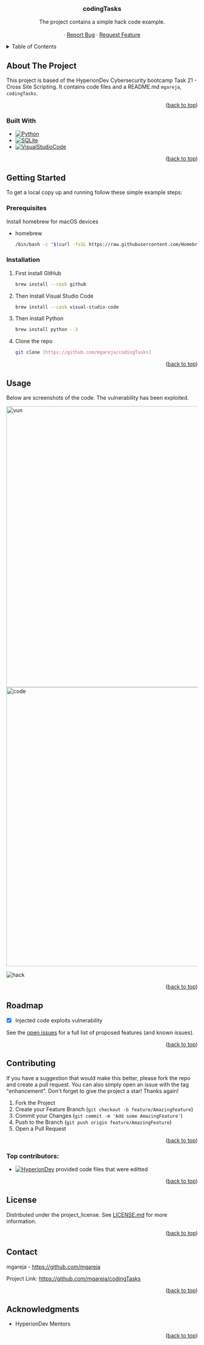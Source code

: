 <!-- Improved compatibility of back to top link: See: https://github.com/othneildrew/Best-README-Template/pull/73 -->
<a id="readme-top"></a>
<!--
*** Thanks for checking out the Best-README-Template. If you have a suggestion
*** that would make this better, please fork the repo and create a pull request
*** or simply open an issue with the tag "enhancement".
*** Don't forget to give the project a star!
*** Thanks again! Now go create something AMAZING! :D
-->



<!-- PROJECT SHIELDS -->
<!--
*** I'm using markdown "reference style" links for readability.
*** Reference links are enclosed in brackets [ ] instead of parentheses ( ).
*** See the bottom of this document for the declaration of the reference variables
*** for contributors-url, forks-url, etc. This is an optional, concise syntax you may use.
*** https://www.markdownguide.org/basic-syntax/#reference-style-links
-->


<!-- PROJECT LOGO -->
<br />


<h3 align="center">codingTasks</h3>

  <p align="center">
    The project contains a simple hack code example.
    <br />
    <br />
    ·
    <a href="https://github.com/github_username/repo_name/issues/new?labels=bug&template=bug-report---.md">Report Bug</a>
    ·
    <a href="https://github.com/github_username/repo_name/issues/new?labels=enhancement&template=feature-request---.md">Request Feature</a>
  </p>
</div>



<!-- TABLE OF CONTENTS -->
<details>
  <summary>Table of Contents</summary>
  <ol>
    <li>
      <a href="#about-the-project">About The Project</a>
      <ul>
        <li><a href="#built-with">Built With</a></li>
      </ul>
    </li>
    <li>
      <a href="#getting-started">Getting Started</a>
      <ul>
        <li><a href="#prerequisites">Prerequisites</a></li>
        <li><a href="#installation">Installation</a></li>
      </ul>
    </li>
    <li><a href="#usage">Usage</a></li>
    <li><a href="#roadmap">Roadmap</a></li>
    <li><a href="#contributing">Contributing</a></li>
    <li><a href="#license">License</a></li>
    <li><a href="#contact">Contact</a></li>
    <li><a href="#acknowledgments">Acknowledgments</a></li>
  </ol>
</details>



<!-- ABOUT THE PROJECT -->
## About The Project

This project is based of the HyperionDev Cybersecurity bootcamp Task 21 - Cross Site Scripting. It contains code files and a README.md `mgareja`, `codingTasks`.

<p align="right">(<a href="#readme-top">back to top</a>)</p>



### Built With

* [![Python][Python.js]][Python-url]
* [![SQLite][SQLite.js]][SQLite-url]
* [![VisualStudioCode][VisualStudioCode.js]][VisualStudioCode-url]
  
<p align="right">(<a href="#readme-top">back to top</a>)</p>



<!-- GETTING STARTED -->
## Getting Started


To get a local copy up and running follow these simple example steps:

### Prerequisites

Install homebrew for macOS devices
* homebrew
  ```sh
  /bin/bash -c "$(curl -fsSL https://raw.githubusercontent.com/Homebrew/install/HEAD/install.sh)"
  ```
### Installation

1. First install GitHub
   ```sh
   brew install --cask github
   ```
2. Then install Visual Studio Code
    ```sh
   brew install --cask visual-studio-code
   ```
3. Then install Python
    ```sh
   brew install python --3
   ```
4. Clone the repo
   ```sh
   git clone [https://github.com/mgareja/codingTasks]
   ```

<p align="right">(<a href="#readme-top">back to top</a>)</p>



<!-- USAGE EXAMPLES -->
## Usage

Below are screenshots of the code. The vulnerability has been exploited. 

<img width="740" alt="vun" src="https://github.com/user-attachments/assets/a760747b-8c15-44eb-88aa-9c929cddd8cd" />

<img width="735" alt="code" src="https://github.com/user-attachments/assets/33f465c6-c90d-40f2-827e-6f3b65d5b60a" />

![hack](https://github.com/user-attachments/assets/8935eefe-1cd8-4064-8985-78dfa8492cd5)


<p align="right">(<a href="#readme-top">back to top</a>)</p>



<!-- ROADMAP -->
## Roadmap

- [X] Injected code exploits vulnerability 

See the [open issues](https://github.com/github_username/repo_name/issues) for a full list of proposed features (and known issues).

<p align="right">(<a href="#readme-top">back to top</a>)</p>



<!-- CONTRIBUTING -->
## Contributing

If you have a suggestion that would make this better, please fork the repo and create a pull request. You can also simply open an issue with the tag "enhancement".
Don't forget to give the project a star! Thanks again!

1. Fork the Project
2. Create your Feature Branch (`git checkout -b feature/AmazingFeature`)
3. Commit your Changes (`git commit -m 'Add some AmazingFeature'`)
4. Push to the Branch (`git push origin feature/AmazingFeature`)
5. Open a Pull Request

<p align="right">(<a href="#readme-top">back to top</a>)</p>

### Top contributors:

* [![HyperionDev][HyperionDev.js]][HyperionDev-url]  provided code files that were editted
  
<p align="right">(<a href="#readme-top">back to top</a>)</p>


<!-- LICENSE -->
## License

Distributed under the project_license. See [LICENSE.md](LICENSE) for more information.
<p align="right">(<a href="#readme-top">back to top</a>)</p>



<!-- CONTACT -->
## Contact

mgareja - https://github.com/mgareja

Project Link: https://github.com/mgareja/codingTasks
<p align="right">(<a href="#readme-top">back to top</a>)</p>



<!-- ACKNOWLEDGMENTS -->
## Acknowledgments

* HyperionDev Mentors

<p align="right">(<a href="#readme-top">back to top</a>)</p>



<!-- MARKDOWN LINKS & IMAGES -->
<!-- https://www.markdownguide.org/basic-syntax/#reference-style-links -->
[contributors-shield]: https://img.shields.io/github/contributors/HyperionDevBootcamps/CyberSecurity-Lecture-Slides.svg?style=for-the-badge
[contributors-url]: https://github.com/github_username/repo_name/graphs/contributors
[forks-shield]: https://img.shields.io/github/forks/github_username/repo_name.svg?style=for-the-badge
[forks-url]: https://github.com/github_username/repo_name/network/members
[stars-shield]: https://img.shields.io/github/stars/github_username/repo_name.svg?style=for-the-badge
[stars-url]: https://github.com/github_username/repo_name/stargazers
[issues-shield]: https://img.shields.io/github/issues/github_username/repo_name.svg?style=for-the-badge
[issues-url]: https://github.com/github_username/repo_name/issues
[license-shield]: https://img.shields.io/github/license/github_username/repo_name.svg?style=for-the-badge
[license-url]: https://github.com/github_username/repo_name/blob/master/LICENSE.txt
[linkedin-shield]: https://img.shields.io/badge/-LinkedIn-black.svg?style=for-the-badge&logo=linkedin&colorB=555
[linkedin-url]: https://linkedin.com/in/linkedin_username
[product-screenshot]: images/screenshot.png
[Python.js]: https://img.shields.io/badge/Python-3776AB?style=for-the-badge&logo=python&logoColor=white
[Python-url]: https://www.python.org
[SQLite.js]: https://img.shields.io/badge/SQLite-003B57?style=for-the-badge&logo=sqlite&logoColor=white
[SQLite-url]: https://www.sqlite.org
[VisualStudioCode.js]: https://img.shields.io/badge/VS%20Code-0078D7?style=for-the-badge&logo=visual-studio-code&logoColor=white
[VisualStudioCode-url]: https://code.visualstudio.com 
[HyperionDev.js]: https://img.shields.io/badge/HyperionDev-2C3E50?style=for-the-badge&logoColor=white
[HyperionDev-url]: https://www.hyperiondev.com 
